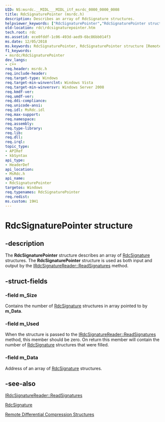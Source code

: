 ```yaml
---
UID: NS:msrdc.__MIDL___MIDL_itf_msrdc_0000_0000_0008
title: RdcSignaturePointer (msrdc.h)
description: Describes an array of RdcSignature structures.
helpviewer_keywords: ["RdcSignaturePointer","RdcSignaturePointer structure [Remote Differential Compression]","fs.rdcsignaturepointer","msrdc/RdcSignaturePointer","rdc.rdcsignaturepointer"]
old-location: rdc\rdcsignaturepointer.htm
tech.root: rdc
ms.assetid: ece0fddf-1c06-493d-aed9-6bc86bb014f3
ms.date: 12/05/2018
ms.keywords: RdcSignaturePointer, RdcSignaturePointer structure [Remote Differential Compression], fs.rdcsignaturepointer, msrdc/RdcSignaturePointer, rdc.rdcsignaturepointer
f1_keywords:
- msrdc/RdcSignaturePointer
dev_langs:
- c++
req.header: msrdc.h
req.include-header: 
req.target-type: Windows
req.target-min-winverclnt: Windows Vista
req.target-min-winversvr: Windows Server 2008
req.kmdf-ver: 
req.umdf-ver: 
req.ddi-compliance: 
req.unicode-ansi: 
req.idl: MsRdc.idl
req.max-support: 
req.namespace: 
req.assembly: 
req.type-library: 
req.lib: 
req.dll: 
req.irql: 
topic_type:
- APIRef
- kbSyntax
api_type:
- HeaderDef
api_location:
- MsRdc.h
api_name:
- RdcSignaturePointer
targetos: Windows
req.typenames: RdcSignaturePointer
req.redist: 
ms.custom: 19H1
---
```


# RdcSignaturePointer structure


## -description


The 
   <b>RdcSignaturePointer</b> structure
   describes an array 
    of <a href="/windows/win32/api/msrdc/ns-msrdc-rdcsignature">RdcSignature</a> structures. The 
    <b>RdcSignaturePointer</b> structure is used as both input 
    and output by the 
    <a href="https://docs.microsoft.com/previous-versions/windows/desktop/api/msrdc/nf-msrdc-irdcsignaturereader-readsignatures">IRdcSignatureReader::ReadSignatures</a> 
    method.


## -struct-fields




### -field m_Size

Contains the number of <a href="/windows/win32/api/msrdc/ns-msrdc-rdcsignature">RdcSignature</a> structures in 
      array pointed to by <b>m_Data</b>.


### -field m_Used

When the structure is passed to the 
      <a href="https://docs.microsoft.com/previous-versions/windows/desktop/api/msrdc/nf-msrdc-irdcsignaturereader-readsignatures">IRdcSignatureReader::ReadSignatures</a> 
      method, this member should be zero. On return this member will contain the number of 
      <a href="/windows/win32/api/msrdc/ns-msrdc-rdcsignature">RdcSignature</a> structures that were filled.


### -field m_Data

Address of an array of <a href="/windows/win32/api/msrdc/ns-msrdc-rdcsignature">RdcSignature</a> structures.


## -see-also




<a href="https://docs.microsoft.com/previous-versions/windows/desktop/api/msrdc/nf-msrdc-irdcsignaturereader-readsignatures">IRdcSignatureReader::ReadSignatures</a>



<a href="/windows/win32/api/msrdc/ns-msrdc-rdcsignature">RdcSignature</a>



<a href="https://docs.microsoft.com/previous-versions/windows/desktop/rdc/remote-differential-compression-structures">Remote Differential Compression Structures</a>
 

 

